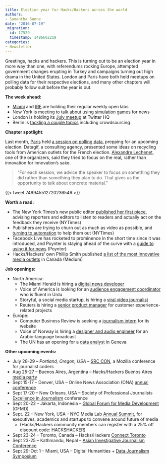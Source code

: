 ```yaml
---
title: Election year for Hacks/Hackers across the world
authors:
- Samantha Sunne
date: "2016-07-19"
_migration:
  id: 17529
  timestamp: 1486602219
categories:
- Newsletter
---
```


Greetings, hacks and hackers. This is turning out to be an election year in more way than one, with referendums rocking Europe, attempted government changes erupting in Turkey and campaigns turning out high drama in the United States. London and Paris have both held meetups on polling data for their respective elections, and many other chapters will probably follow suit before the year is out.

**The week ahead:**

  * [Miami][1] and [IRE][2] are holding their regular weekly open labs
  * New York is meeting to talk about using [simulation games][3] for news
  * London is holding its [July meetup][4] at Twitter HQ
  * Berlin is [tackling a couple topics][5] including crowdsourcing

**Chapter spotlight:**

Last month, [Paris][6] held [a session on polling data][7], prepping for an upcoming election. Datagif, a consulting agency, presented some ideas on recycling tools from American outlets for the French election. [Alexandre Lechenet][8], one of the organizers, said they tried to focus on the real, rather than innovation for innovation&#8217;s sake.

> &#8220;For each session, we advice the speaker to focus on something they did rather than something they plan to do. That gives us the opportunity to talk about concrete material.&#8221;

{{< tweet 749945512720236546 >}}

**Worth a read:**

  * The New York Times&#8217;s new public editor [published her first piece][9], advising reporters and editors to listen to readers and actually act on the feedback they receive (NYTimes)
  * Publishers are trying to churn out as much as video as possible, and [turning to automation][10] to help them out (NYTimes)
  * Facebook Live has rocketed to prominence in the short time since it was introduced, and Poynter is staying ahead of the curve with a [guide to using it for news][11] (Poynter)
  * Hacks/Hackers&#8217; own Phillip Smith published [a list of the most innovative media outlets][12] in Canada (Medium)

**Job openings:**

  * North America:
      * The Miami Herald is hiring a [digital news developer][13]
      * Voice of America is looking for an [audience engagement coordinator][14] who is fluent in Urdu
      * Storyful, a social media startup, is hiring a [viral video journalist][15]
      * Reuters is hiring a [senior product manager][16] for customer experience-related projects
  * Europe:
      * Computer Business Review is seeking a [journalism intern][17] for its website
      * Voice of Norway is hiring a [designer and audio engineer][18] for an Arabic-language broadcast
      * The UN has an opening for a [data analyst][19] in Geneva

**Other upcoming events:**

  * July 28-29 &#8211; _Portland, Oregon, USA_ &#8211; [SRC CON][20], a Mozilla conference for journalist coders
  * Aug 25-27 &#8211; Buenos Aires, Argentina &#8211; Hacks/Hackers Buenos Aires [media party][21]
  * Sept 15-17 &#8211; Denver, USA &#8211; Online News Association (ONA) [annual conference][22]
  * Sept 17-20 &#8211; New Orleans, USA &#8211; Society of Professional Journalists [Excellence in Journalism][23] conference
  * Sept 20-22 &#8211; Jakarta, Indonesia &#8211; [Global Forum for Media Development][24] (GFMD)
  * Sept. 22 &#8211; New York, USA &#8211; NYC Media Lab [Annual Summit][25], for executives, academics and startups to convene around future of media
      * (Hacks/Hackers community members can register with a 25% off discount code: HACKSHACKER)
  * Sept 23-24 &#8211; Toronto, Canada &#8211; Hacks/Hackers [Connect Toronto][26]
  * Sept 23-25 &#8211; Kathmandu, Nepal &#8211; [Asian Investigative Journalism Conference][27]
  * Sept 29-Oct 1 &#8211; Miami, USA &#8211; Digital Humanities + [Data Journalism Symposium][28]

 [1]: http://www.meetup.com/Hacks-Hackers-Miami/
 [2]: http://www.meetup.com/hackshackersIRE/
 [3]: http://www.meetup.com/hacks-hackers-nyc/events/231786690/
 [4]: https://www.eventbrite.co.uk/e/hackshackers-london-july-meetup-tickets-26374796727
 [5]: http://www.meetup.com/Hacks-Hackers-Berlin/events/232645472/
 [6]: http://www.meetup.com/Hacks-Hackers-Paris/
 [7]: http://www.meetup.com/Hacks-Hackers-Paris/events/231906834/
 [8]: https://twitter.com/alphoenix?ref_src=twsrc%5Egoogle%7Ctwcamp%5Eserp%7Ctwgr%5Eauthor
 [9]: http://www.nytimes.com/2016/07/10/public-editor/liz-spayd-new-york-times-public-editor.html
 [10]: http://www.nytimes.com/2016/07/11/business/media/as-online-video-surges-publishers-turn-to-automation.html
 [11]: http://www.poynter.org/2016/10-questions-journalists-should-ask-themselves-before-going-live-on-facebook/420594/
 [12]: https://www.instagram.com/p/BHcc4IehQ1p/
 [13]: https://www.ziprecruiter.com/jobs/miami-herald-d9cf6931/digital-news-developer-937b2954
 [14]: http://ijnet.org/en/opportunities/voice-america-seeks-audience-engagement-coordinator-us
 [15]: https://www.journalism.co.uk/media-jobs/viral-video-journalist/s75/a655983/
 [16]: https://www.mediabistro.com/jobs/description/345894/senior-product-manager-customer-experience/
 [17]: http://journajobs.eu/jobs/journalism-intern-3/
 [18]: http://ijnet.org/en/opportunities/voice-norway-seeks-journalists-mena
 [19]: https://gprs.unops.org/pages/ViewVacancy/VADetails.aspx?id=10355
 [20]: http://srccon.org/
 [21]: http://www.mediaparty.info/2016/
 [22]: http://ona16.journalists.org/
 [23]: http://excellenceinjournalism.org/
 [24]: http://gfmd.info/en/site/news/882/Get-ready-for-the-2016-Jakarta-World-Forum-for-Media-Development.htm
 [25]: http://summit.nycmedialab.org/
 [26]: http://connect.hackshackers.com/events/toronto
 [27]: http://2016.uncoveringasia.org/
 [28]: http://dhdjmiami.com/